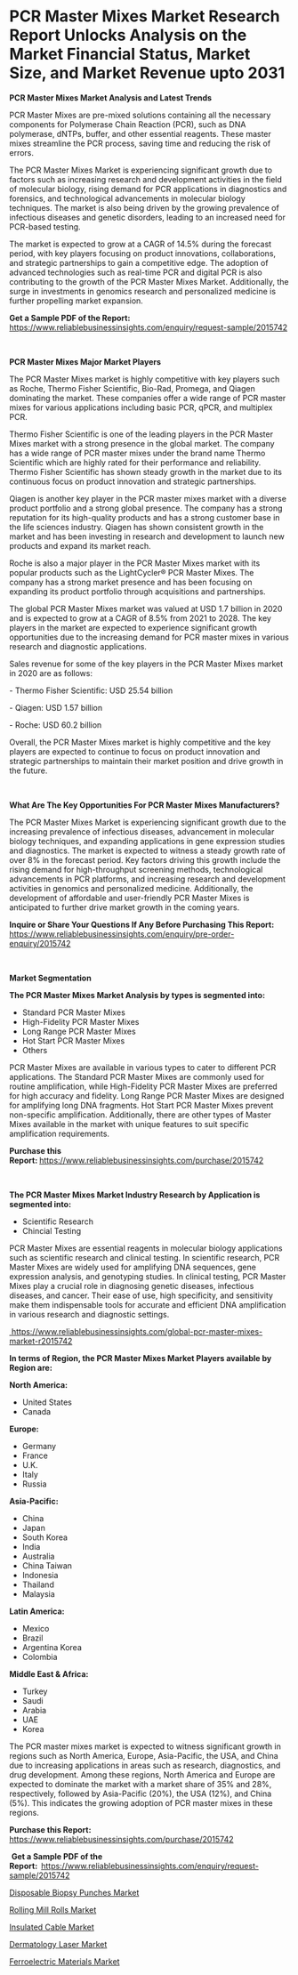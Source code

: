 <p><h1>PCR Master Mixes Market Research Report Unlocks Analysis on the Market Financial Status, Market Size, and Market Revenue upto 2031</h1></p><p><strong>PCR Master Mixes Market Analysis and Latest Trends</strong></p>
<p><p>PCR Master Mixes are pre-mixed solutions containing all the necessary components for Polymerase Chain Reaction (PCR), such as DNA polymerase, dNTPs, buffer, and other essential reagents. These master mixes streamline the PCR process, saving time and reducing the risk of errors.</p><p>The PCR Master Mixes Market is experiencing significant growth due to factors such as increasing research and development activities in the field of molecular biology, rising demand for PCR applications in diagnostics and forensics, and technological advancements in molecular biology techniques. The market is also being driven by the growing prevalence of infectious diseases and genetic disorders, leading to an increased need for PCR-based testing.</p><p>The market is expected to grow at a CAGR of 14.5% during the forecast period, with key players focusing on product innovations, collaborations, and strategic partnerships to gain a competitive edge. The adoption of advanced technologies such as real-time PCR and digital PCR is also contributing to the growth of the PCR Master Mixes Market. Additionally, the surge in investments in genomics research and personalized medicine is further propelling market expansion.</p></p>
<p><strong>Get a Sample PDF of the Report:&nbsp;</strong> <a href="https://www.reliablebusinessinsights.com/enquiry/request-sample/2015742">https://www.reliablebusinessinsights.com/enquiry/request-sample/2015742</a></p>
<p>&nbsp;</p>
<p><strong>PCR Master Mixes Major Market Players</strong></p>
<p><p>The PCR Master Mixes market is highly competitive with key players such as Roche, Thermo Fisher Scientific, Bio-Rad, Promega, and Qiagen dominating the market. These companies offer a wide range of PCR master mixes for various applications including basic PCR, qPCR, and multiplex PCR.</p><p>Thermo Fisher Scientific is one of the leading players in the PCR Master Mixes market with a strong presence in the global market. The company has a wide range of PCR master mixes under the brand name Thermo Scientific which are highly rated for their performance and reliability. Thermo Fisher Scientific has shown steady growth in the market due to its continuous focus on product innovation and strategic partnerships.</p><p>Qiagen is another key player in the PCR master mixes market with a diverse product portfolio and a strong global presence. The company has a strong reputation for its high-quality products and has a strong customer base in the life sciences industry. Qiagen has shown consistent growth in the market and has been investing in research and development to launch new products and expand its market reach.</p><p>Roche is also a major player in the PCR Master Mixes market with its popular products such as the LightCycler® PCR Master Mixes. The company has a strong market presence and has been focusing on expanding its product portfolio through acquisitions and partnerships.</p><p>The global PCR Master Mixes market was valued at USD 1.7 billion in 2020 and is expected to grow at a CAGR of 8.5% from 2021 to 2028. The key players in the market are expected to experience significant growth opportunities due to the increasing demand for PCR master mixes in various research and diagnostic applications.</p><p>Sales revenue for some of the key players in the PCR Master Mixes market in 2020 are as follows:</p><p>- Thermo Fisher Scientific: USD 25.54 billion</p><p>- Qiagen: USD 1.57 billion</p><p>- Roche: USD 60.2 billion</p><p>Overall, the PCR Master Mixes market is highly competitive and the key players are expected to continue to focus on product innovation and strategic partnerships to maintain their market position and drive growth in the future.</p></p>
<p>&nbsp;</p>
<p><strong>What Are The Key Opportunities For PCR Master Mixes Manufacturers?</strong></p>
<p><p>The PCR Master Mixes Market is experiencing significant growth due to the increasing prevalence of infectious diseases, advancement in molecular biology techniques, and expanding applications in gene expression studies and diagnostics. The market is expected to witness a steady growth rate of over 8% in the forecast period. Key factors driving this growth include the rising demand for high-throughput screening methods, technological advancements in PCR platforms, and increasing research and development activities in genomics and personalized medicine. Additionally, the development of affordable and user-friendly PCR Master Mixes is anticipated to further drive market growth in the coming years.</p></p>
<p><strong>Inquire or Share Your Questions If Any Before Purchasing This Report:</strong> <a href="https://www.reliablebusinessinsights.com/enquiry/pre-order-enquiry/2015742">https://www.reliablebusinessinsights.com/enquiry/pre-order-enquiry/2015742</a></p>
<p>&nbsp;</p>
<p><strong>Market Segmentation</strong></p>
<p><strong>The PCR Master Mixes Market Analysis by types is segmented into:</strong></p>
<p><ul><li>Standard PCR Master Mixes</li><li>High-Fidelity PCR Master Mixes</li><li>Long Range PCR Master Mixes</li><li>Hot Start PCR Master Mixes</li><li>Others</li></ul></p>
<p><p>PCR Master Mixes are available in various types to cater to different PCR applications. The Standard PCR Master Mixes are commonly used for routine amplification, while High-Fidelity PCR Master Mixes are preferred for high accuracy and fidelity. Long Range PCR Master Mixes are designed for amplifying long DNA fragments. Hot Start PCR Master Mixes prevent non-specific amplification. Additionally, there are other types of Master Mixes available in the market with unique features to suit specific amplification requirements.</p></p>
<p><strong>Purchase this Report:&nbsp;</strong><a href="https://www.reliablebusinessinsights.com/purchase/2015742">https://www.reliablebusinessinsights.com/purchase/2015742</a></p>
<p>&nbsp;</p>
<p><strong>The PCR Master Mixes Market Industry Research by Application is segmented into:</strong></p>
<p><ul><li>Scientific Research</li><li>Chincial Testing</li></ul></p>
<p><p>PCR Master Mixes are essential reagents in molecular biology applications such as scientific research and clinical testing. In scientific research, PCR Master Mixes are widely used for amplifying DNA sequences, gene expression analysis, and genotyping studies. In clinical testing, PCR Master Mixes play a crucial role in diagnosing genetic diseases, infectious diseases, and cancer. Their ease of use, high specificity, and sensitivity make them indispensable tools for accurate and efficient DNA amplification in various research and diagnostic settings.</p></p>
<p><a href="https://www.reliablebusinessinsights.com/global-pcr-master-mixes-market-r2015742">&nbsp;https://www.reliablebusinessinsights.com/global-pcr-master-mixes-market-r2015742</a></p>
<p><strong>In terms of Region, the PCR Master Mixes Market Players available by Region are:</strong></p>
<p>
    <p> <strong> North America: </strong>
        <ul>
            <li>United States</li>
            <li>Canada</li>
        </ul>
        </p> 
    <p> <strong> Europe: </strong>
        <ul>
            <li>Germany</li>
            <li>France</li>
            <li>U.K.</li>
            <li>Italy</li>
            <li>Russia</li>
        </ul>
        </p> 
    <p> <strong> Asia-Pacific: </strong>
        <ul>
            <li>China</li>
            <li>Japan</li>
            <li>South Korea</li>
            <li>India</li>
            <li>Australia</li>
            <li>China Taiwan</li>
            <li>Indonesia</li>
            <li>Thailand</li>
            <li>Malaysia</li>
        </ul>
        </p> 
    <p> <strong> Latin America: </strong>
        <ul>
            <li>Mexico</li>
            <li>Brazil</li>
            <li>Argentina Korea</li>
            <li>Colombia</li>
        </ul>
        </p> 
    <p> <strong> Middle East & Africa: </strong>
        <ul>
            <li>Turkey</li>
            <li>Saudi</li>
            <li>Arabia</li>
            <li>UAE</li>
            <li>Korea</li>
        </ul>
    </p>
    </p>
<p><p>The PCR master mixes market is expected to witness significant growth in regions such as North America, Europe, Asia-Pacific, the USA, and China due to increasing applications in areas such as research, diagnostics, and drug development. Among these regions, North America and Europe are expected to dominate the market with a market share of 35% and 28%, respectively, followed by Asia-Pacific (20%), the USA (12%), and China (5%). This indicates the growing adoption of PCR master mixes in these regions.</p></p>
<p><strong>Purchase this Report: </strong><a href="https://www.reliablebusinessinsights.com/purchase/2015742">https://www.reliablebusinessinsights.com/purchase/2015742</a></p>
<p>&nbsp;<strong>Get a Sample PDF of the Report:&nbsp;&nbsp;</strong><a href="https://www.reliablebusinessinsights.com/enquiry/request-sample/2015742">https://www.reliablebusinessinsights.com/enquiry/request-sample/2015742</a></p>
<p><strong></strong></p>
<p><p><a href="https://github.com/bmorecock/Market-Research-Report-List-4/blob/main/disposable-biopsy-punches-market.md">Disposable Biopsy Punches Market</a></p><p><a href="https://www.linkedin.com/pulse/analyzing-rolling-mill-rolls-market-dynamics-growth-drivers-ro2yf?trackingId=UkrBfWhzQEKfQLZDAafnjQ%3D%3D">Rolling Mill Rolls Market</a></p><p><a href="https://www.linkedin.com/pulse/insulated-cable-market-industry-trends-forecast-period-mhvxe?trackingId=zoCzuNbAR2yUOjjzVlRqew%3D%3D">Insulated Cable Market</a></p><p><a href="https://github.com/drzsklfn31/Market-Research-Report-List-1/blob/main/dermatology-laser-market.md">Dermatology Laser Market</a></p><p><a href="https://www.linkedin.com/pulse/analyzing-ferroelectric-materials-market-dynamics-growth-gxnmc?trackingId=dMgGNrNlQaiShCZZOraF8Q%3D%3D">Ferroelectric Materials Market</a></p></p>